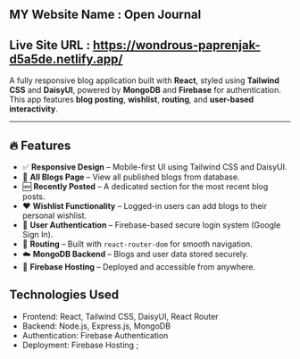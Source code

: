 ## MY Website Name : Open Journal
## Live Site URL : https://wondrous-paprenjak-d5a5de.netlify.app/

A fully responsive blog application built with **React**, styled using **Tailwind CSS** and **DaisyUI**, powered by **MongoDB** and **Firebase** for authentication. This app features **blog posting**, **wishlist**, **routing**, and **user-based interactivity**.

---

## 🔥 Features

- ✅ **Responsive Design** – Mobile-first UI using Tailwind CSS and DaisyUI.  
- 📰 **All Blogs Page** – View all published blogs from database.  
- 🆕 **Recently Posted** – A dedicated section for the most recent blog posts.  
- ❤️ **Wishlist Functionality** – Logged-in users can add blogs to their personal wishlist.  
- 🔐 **User Authentication** – Firebase-based secure login system (Google Sign In).  
- 🧭 **Routing** – Built with `react-router-dom` for smooth navigation.  
- ☁️ **MongoDB Backend** – Blogs and user data stored securely.  
- 🚀 **Firebase Hosting** – Deployed and accessible from anywhere.

## Technologies Used

- Frontend: React, Tailwind CSS, DaisyUI, React Router  
- Backend: Node.js, Express.js, MongoDB  
- Authentication: Firebase Authentication  
- Deployment: Firebase Hosting  ;